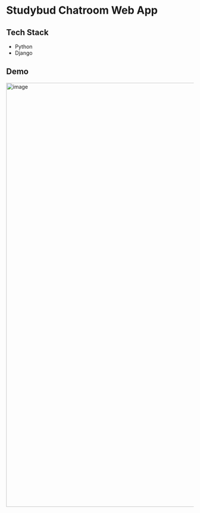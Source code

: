 # Studybud Chatroom Web App
## Tech Stack
* Python
* Django
## Demo
<img width="1140" alt="image" src="https://github.com/Nano1008/studybud-chatroom-web-app/assets/97524418/66da0d5d-e96c-4d3b-a694-ebb5cde4ea8d">
